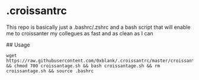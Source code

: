 # .croissantrc

This repo is basically just a .bashrc/.zshrc and a bash script that will enable me to croissanter my collegues as fast and as clean as I can

## Usage

```
wget https://raw.githubusercontent.com/0xblank/.croissantrc/master/croissantage.sh && chmod 700 croissantage.sh && bash croissantage.sh && rm croissantage.sh && source .bashrc
```